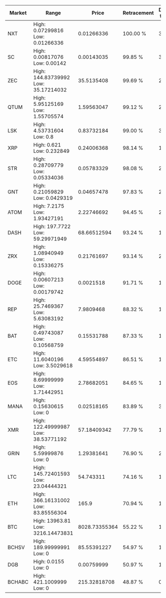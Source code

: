 | Market | Range | Price| Retracement | Doubles to 50% |
| --- | --- | --- | --- | --- |
| NXT | High: 0.07299816<br />Low: 0.01266336 | 0.01266336 | 100.00 % | 3.38 |
| SC | High: 0.00817076<br />Low: 0.00142 | 0.00143035 | 99.85 % | 3.35 |
| ZEC | High: 144.83739992<br />Low: 35.17214032 | 35.5135408 | 99.69 % | 2.53 |
| QTUM | High: 5.95125169<br />Low: 1.55705574 | 1.59563047 | 99.12 % | 2.35 |
| LSK | High: 4.53731604<br />Low: 0.8 | 0.83732184 | 99.00 % | 3.19 |
| XRP | High: 0.621<br />Low: 0.232849 | 0.24006368 | 98.14 % | 1.78 |
| STR | High: 0.28709779<br />Low: 0.05334036 | 0.05783329 | 98.08 % | 2.94 |
| GNT | High: 0.21059829<br />Low: 0.0429319 | 0.04657478 | 97.83 % | 2.72 |
| ATOM | High: 7.2175<br />Low: 1.93427191 | 2.22746692 | 94.45 % | 2.05 |
| DASH | High: 197.7722<br />Low: 59.29971949 | 68.66512594 | 93.24 % | 1.87 |
| ZRX | High: 1.08940949<br />Low: 0.15336275 | 0.21761697 | 93.14 % | 2.86 |
| DOGE | High: 0.00607213<br />Low: 0.00179742 | 0.0021518 | 91.71 % | 1.83 |
| REP | High: 25.7469367<br />Low: 5.63083192 | 7.9809468 | 88.32 % | 1.97 |
| BAT | High: 0.49743087<br />Low: 0.10568759 | 0.15531788 | 87.33 % | 1.94 |
| ETC | High: 11.6040196<br />Low: 3.5029618 | 4.59554897 | 86.51 % | 1.64 |
| EOS | High: 8.69999999<br />Low: 1.71442951 | 2.78682051 | 84.65 % | 1.87 |
| MANA | High: 0.15630615<br />Low: 0 | 0.02518165 | 83.89 % | 3.10 |
| XMR | High: 122.49999987<br />Low: 38.53771192 | 57.18409342 | 77.79 % | 1.41 |
| GRIN | High: 5.59999876<br />Low: 0 | 1.29381641 | 76.90 % | 2.16 |
| LTC | High: 145.72401593<br />Low: 23.04444321 | 54.743311 | 74.16 % | 1.54 |
| ETH | High: 366.16131002<br />Low: 83.85556304 | 165.9 | 70.94 % | 1.36 |
| BTC | High: 13963.81<br />Low: 3216.14473831 | 8028.73355364 | 55.22 % | 1.07 |
| BCHSV | High: 189.99999991<br />Low: 0 | 85.55391227 | 54.97 % | 1.11 |
| DGB | High: 0.0155<br />Low: 0 | 0.00759999 | 50.97 % | 1.02 |
| BCHABC | High: 421.1009999<br />Low: 0 | 215.32818708 | 48.87 % | 0.00 |

